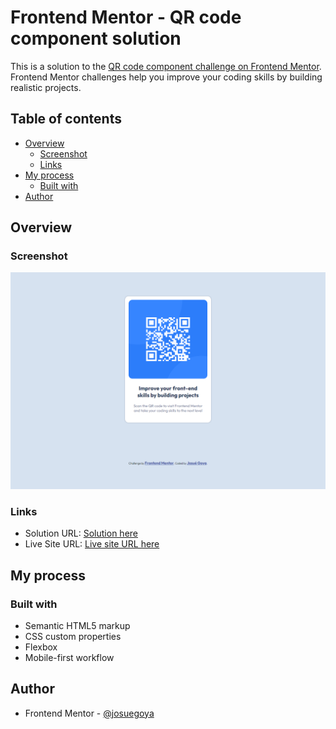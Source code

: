 # Frontend Mentor - QR code component solution

This is a solution to the [QR code component challenge on Frontend Mentor](https://www.frontendmentor.io/challenges/qr-code-component-iux_sIO_H). Frontend Mentor challenges help you improve your coding skills by building realistic projects. 

## Table of contents

- [Overview](#overview)
  - [Screenshot](#screenshot)
  - [Links](#links)
- [My process](#my-process)
  - [Built with](#built-with)
- [Author](#author)


## Overview

### Screenshot

![](./screenshot.jpg)

### Links

- Solution URL: [Solution here](https://github.com/josuegoya/qr-component-fronted-mentor)
- Live Site URL: [Live site URL here](https://josuegoya.github.io/qr-component-fronted-mentor)

## My process

### Built with

- Semantic HTML5 markup
- CSS custom properties
- Flexbox
- Mobile-first workflow

## Author

- Frontend Mentor - [@josuegoya](https://www.frontendmentor.io/profile/josuegoya)


